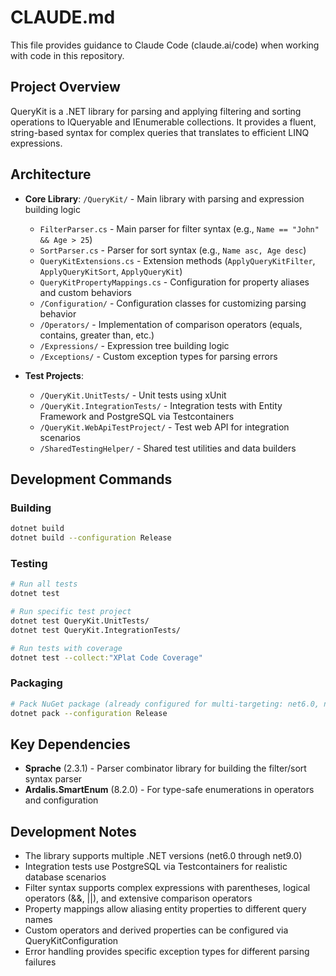 # CLAUDE.md

This file provides guidance to Claude Code (claude.ai/code) when working with code in this repository.

## Project Overview

QueryKit is a .NET library for parsing and applying filtering and sorting operations to IQueryable and IEnumerable collections. It provides a fluent, string-based syntax for complex queries that translates to efficient LINQ expressions.

## Architecture

- **Core Library**: `/QueryKit/` - Main library with parsing and expression building logic
  - `FilterParser.cs` - Main parser for filter syntax (e.g., `Name == "John" && Age > 25`)  
  - `SortParser.cs` - Parser for sort syntax (e.g., `Name asc, Age desc`)
  - `QueryKitExtensions.cs` - Extension methods (`ApplyQueryKitFilter`, `ApplyQueryKitSort`, `ApplyQueryKit`)
  - `QueryKitPropertyMappings.cs` - Configuration for property aliases and custom behaviors
  - `/Configuration/` - Configuration classes for customizing parsing behavior
  - `/Operators/` - Implementation of comparison operators (equals, contains, greater than, etc.)
  - `/Expressions/` - Expression tree building logic
  - `/Exceptions/` - Custom exception types for parsing errors

- **Test Projects**: 
  - `/QueryKit.UnitTests/` - Unit tests using xUnit
  - `/QueryKit.IntegrationTests/` - Integration tests with Entity Framework and PostgreSQL via Testcontainers
  - `/QueryKit.WebApiTestProject/` - Test web API for integration scenarios
  - `/SharedTestingHelper/` - Shared test utilities and data builders

## Development Commands

### Building
```bash
dotnet build
dotnet build --configuration Release
```

### Testing
```bash
# Run all tests
dotnet test

# Run specific test project
dotnet test QueryKit.UnitTests/
dotnet test QueryKit.IntegrationTests/

# Run tests with coverage
dotnet test --collect:"XPlat Code Coverage"
```

### Packaging
```bash
# Pack NuGet package (already configured for multi-targeting: net6.0, net7.0, net8.0, net9.0)
dotnet pack --configuration Release
```

## Key Dependencies

- **Sprache** (2.3.1) - Parser combinator library for building the filter/sort syntax parser
- **Ardalis.SmartEnum** (8.2.0) - For type-safe enumerations in operators and configuration

## Development Notes

- The library supports multiple .NET versions (net6.0 through net9.0)
- Integration tests use PostgreSQL via Testcontainers for realistic database scenarios  
- Filter syntax supports complex expressions with parentheses, logical operators (&&, ||), and extensive comparison operators
- Property mappings allow aliasing entity properties to different query names
- Custom operators and derived properties can be configured via QueryKitConfiguration
- Error handling provides specific exception types for different parsing failures